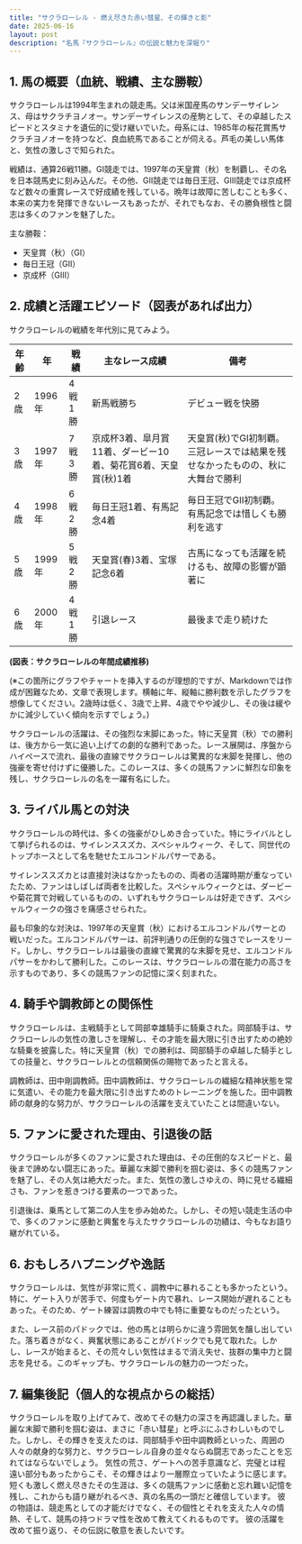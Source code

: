 ```yaml
---
title: "サクラローレル - 燃え尽きた赤い彗星、その輝きと影"
date: 2025-06-16
layout: post
description: "名馬『サクラローレル』の伝説と魅力を深堀り"
---
```


## 1. 馬の概要（血統、戦績、主な勝鞍）

サクラローレルは1994年生まれの競走馬。父は米国産馬のサンデーサイレンス、母はサクラチヨノオー。サンデーサイレンスの産駒として、その卓越したスピードとスタミナを遺伝的に受け継いでいた。母系には、1985年の桜花賞馬サクラチヨノオーを持つなど、良血統馬であることが伺える。芦毛の美しい馬体と、気性の激しさで知られた。

戦績は、通算26戦11勝。GI競走では、1997年の天皇賞（秋）を制覇し、その名を日本競馬史に刻み込んだ。その他、GII競走では毎日王冠、GIII競走では京成杯など数々の重賞レースで好成績を残している。晩年は故障に苦しむことも多く、本来の実力を発揮できないレースもあったが、それでもなお、その勝負根性と闘志は多くのファンを魅了した。

主な勝鞍：

* 天皇賞（秋）（GI）
* 毎日王冠（GII）
* 京成杯（GIII）


## 2. 成績と活躍エピソード（図表があれば出力）

サクラローレルの戦績を年代別に見てみよう。

| 年齢 | 年 | 戦績 | 主なレース成績 | 備考 |
|---|---|---|---|---|
| 2歳 | 1996年 | 4戦1勝 | 新馬戦勝ち |  デビュー戦を快勝 |
| 3歳 | 1997年 | 7戦3勝 | 京成杯3着、皐月賞11着、ダービー10着、菊花賞6着、天皇賞(秋)1着 | 天皇賞(秋)でGI初制覇。三冠レースでは結果を残せなかったものの、秋に大舞台で勝利 |
| 4歳 | 1998年 | 6戦2勝 | 毎日王冠1着、有馬記念4着 | 毎日王冠でGII初制覇。有馬記念では惜しくも勝利を逃す |
| 5歳 | 1999年 | 5戦2勝 | 天皇賞(春)3着、宝塚記念6着 |  古馬になっても活躍を続けるも、故障の影響が顕著に |
| 6歳 | 2000年 | 4戦1勝 |  引退レース |  最後まで走り続けた |


**(図表：サクラローレルの年間成績推移)**

(※この箇所にグラフやチャートを挿入するのが理想的ですが、Markdownでは作成が困難なため、文章で表現します。横軸に年、縦軸に勝利数を示したグラフを想像してください。2歳時は低く、3歳で上昇、4歳でやや減少し、その後は緩やかに減少していく傾向を示すでしょう。)


サクラローレルの活躍は、その強烈な末脚にあった。特に天皇賞（秋）での勝利は、後方から一気に追い上げての劇的な勝利であった。レース展開は、序盤からハイペースで流れ、最後の直線でサクラローレルは驚異的な末脚を発揮し、他の強豪を寄せ付けずに優勝した。このレースは、多くの競馬ファンに鮮烈な印象を残し、サクラローレルの名を一躍有名にした。


## 3. ライバル馬との対決

サクラローレルの時代は、多くの強豪がひしめき合っていた。特にライバルとして挙げられるのは、サイレンススズカ、スペシャルウィーク、そして、同世代のトップホースとして名を馳せたエルコンドルパサーである。

サイレンススズカとは直接対決はなかったものの、両者の活躍時期が重なっていたため、ファンはしばしば両者を比較した。スペシャルウィークとは、ダービーや菊花賞で対戦しているものの、いずれもサクラローレルは好走できず、スペシャルウィークの強さを痛感させられた。

最も印象的な対決は、1997年の天皇賞（秋）におけるエルコンドルパサーとの戦いだった。エルコンドルパサーは、前評判通りの圧倒的な強さでレースをリード。しかし、サクラローレルは最後の直線で驚異的な末脚を見せ、エルコンドルパサーをかわして勝利した。このレースは、サクラローレルの潜在能力の高さを示すものであり、多くの競馬ファンの記憶に深く刻まれた。


## 4. 騎手や調教師との関係性

サクラローレルは、主戦騎手として岡部幸雄騎手に騎乗された。岡部騎手は、サクラローレルの気性の激しさを理解し、その才能を最大限に引き出すための絶妙な騎乗を披露した。特に天皇賞（秋）での勝利は、岡部騎手の卓越した騎手としての技量と、サクラローレルとの信頼関係の賜物であったと言える。

調教師は、田中剛調教師。田中調教師は、サクラローレルの繊細な精神状態を常に気遣い、その能力を最大限に引き出すためのトレーニングを施した。田中調教師の献身的な努力が、サクラローレルの活躍を支えていたことは間違いない。


## 5. ファンに愛された理由、引退後の話

サクラローレルが多くのファンに愛された理由は、その圧倒的なスピードと、最後まで諦めない闘志にあった。華麗な末脚で勝利を掴む姿は、多くの競馬ファンを魅了し、その人気は絶大だった。また、気性の激しさゆえの、時に見せる繊細さも、ファンを惹きつける要素の一つであった。

引退後は、乗馬として第二の人生を歩み始めた。しかし、その短い競走生活の中で、多くのファンに感動と興奮を与えたサクラローレルの功績は、今もなお語り継がれている。


## 6. おもしろハプニングや逸話

サクラローレルは、気性が非常に荒く、調教中に暴れることも多かったという。特に、ゲート入りが苦手で、何度もゲート内で暴れ、レース開始が遅れることもあった。そのため、ゲート練習は調教の中でも特に重要なものだったという。

また、レース前のパドックでは、他の馬とは明らかに違う雰囲気を醸し出していた。落ち着きがなく、興奮状態にあることがパドックでも見て取れた。しかし、レースが始まると、その荒々しい気性はまるで消え失せ、抜群の集中力と闘志を見せる。このギャップも、サクラローレルの魅力の一つだった。


## 7. 編集後記（個人的な視点からの総括）

サクラローレルを取り上げてみて、改めてその魅力の深さを再認識しました。華麗な末脚で勝利を掴む姿は、まさに「赤い彗星」と呼ぶにふさわしいものでした。しかし、その輝きを支えたのは、岡部騎手や田中調教師といった、周囲の人々の献身的な努力と、サクラローレル自身の並々ならぬ闘志であったことを忘れてはならないでしょう。  気性の荒さ、ゲートへの苦手意識など、完璧とは程遠い部分もあったからこそ、その輝きはより一層際立っていたように感じます。  短くも激しく燃え尽きたその生涯は、多くの競馬ファンに感動と忘れ難い記憶を残し、これからも語り継がれるべき、真の名馬の一頭だと確信しています。  彼の物語は、競走馬としての才能だけでなく、その個性とそれを支えた人々の情熱、そして、競馬の持つドラマ性を改めて教えてくれるものです。  彼の活躍を改めて振り返り、その伝説に敬意を表したいです。
